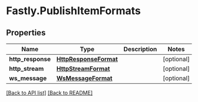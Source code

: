 # Fastly.PublishItemFormats

## Properties

Name | Type | Description | Notes
------------ | ------------- | ------------- | -------------
**http_response** | [**HttpResponseFormat**](HttpResponseFormat.md) |  | [optional] 
**http_stream** | [**HttpStreamFormat**](HttpStreamFormat.md) |  | [optional] 
**ws_message** | [**WsMessageFormat**](WsMessageFormat.md) |  | [optional] 


[[Back to API list]](../../README.md#endpoints) [[Back to README]](../../README.md)
